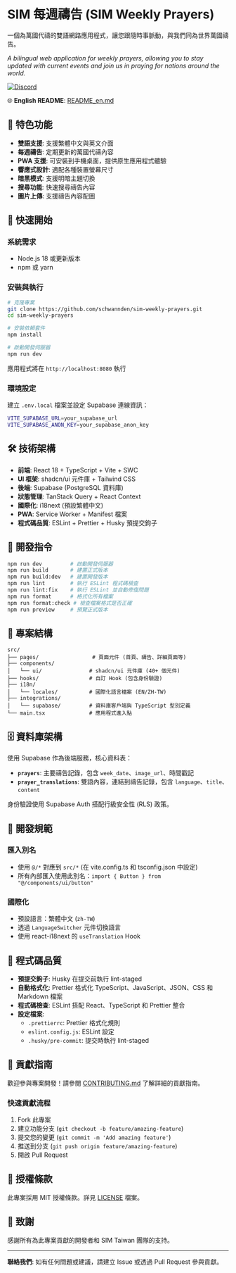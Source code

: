 
# SIM 每週禱告 (SIM Weekly Prayers)

一個為萬國代禱的雙語網路應用程式，讓您跟隨時事脈動，與我們同為世界萬國禱告。

*A bilingual web application for weekly prayers, allowing you to stay updated with current events and join us in praying for nations around the world.*

[![Discord](https://img.shields.io/badge/Discord-Join%20Us-7289da?style=for-the-badge&logo=discord&logoColor=white)](https://discord.gg/eFjTJgzxkH)

🌐 **English README**: [README_en.md](README_en.md)

## 📱 特色功能

- **雙語支援**: 支援繁體中文與英文介面
- **每週禱告**: 定期更新的萬國代禱內容
- **PWA 支援**: 可安裝到手機桌面，提供原生應用程式體驗
- **響應式設計**: 適配各種裝置螢幕尺寸
- **暗黑模式**: 支援明暗主題切換
- **搜尋功能**: 快速搜尋禱告內容
- **圖片上傳**: 支援禱告內容配圖

## 🚀 快速開始

### 系統需求

- Node.js 18 或更新版本
- npm 或 yarn

### 安裝與執行

```bash
# 克隆專案
git clone https://github.com/schwannden/sim-weekly-prayers.git
cd sim-weekly-prayers

# 安裝依賴套件
npm install

# 啟動開發伺服器
npm run dev
```

應用程式將在 `http://localhost:8080` 執行

### 環境設定

建立 `.env.local` 檔案並設定 Supabase 連線資訊：
```bash
VITE_SUPABASE_URL=your_supabase_url
VITE_SUPABASE_ANON_KEY=your_supabase_anon_key
```

## 🛠 技術架構

- **前端**: React 18 + TypeScript + Vite + SWC
- **UI 框架**: shadcn/ui 元件庫 + Tailwind CSS
- **後端**: Supabase (PostgreSQL 資料庫)
- **狀態管理**: TanStack Query + React Context
- **國際化**: i18next (預設繁體中文)
- **PWA**: Service Worker + Manifest 檔案
- **程式碼品質**: ESLint + Prettier + Husky 預提交鉤子

## 📝 開發指令

```bash
npm run dev         # 啟動開發伺服器
npm run build       # 建置正式版本
npm run build:dev   # 建置開發版本
npm run lint        # 執行 ESLint 程式碼檢查
npm run lint:fix    # 執行 ESLint 並自動修復問題
npm run format      # 格式化所有檔案
npm run format:check # 檢查檔案格式是否正確
npm run preview     # 預覽正式版本
```

## 📁 專案結構

```
src/
├── pages/                 # 頁面元件 (首頁、禱告、詳細頁面等)
├── components/
│   └── ui/               # shadcn/ui 元件庫 (40+ 個元件)
├── hooks/                # 自訂 Hook (包含身份驗證)
├── i18n/
│   └── locales/          # 國際化語言檔案 (EN/ZH-TW)
├── integrations/
│   └── supabase/         # 資料庫客戶端與 TypeScript 型別定義
└── main.tsx              # 應用程式進入點
```

## 🗄 資料庫架構

使用 Supabase 作為後端服務，核心資料表：

- **`prayers`**: 主要禱告記錄，包含 `week_date`、`image_url`、時間戳記
- **`prayer_translations`**: 雙語內容，連結到禱告記錄，包含 `language`、`title`、`content`

身份驗證使用 Supabase Auth 搭配行級安全性 (RLS) 政策。

## 🎨 開發規範

### 匯入別名
- 使用 `@/*` 對應到 `src/*` (在 vite.config.ts 和 tsconfig.json 中設定)
- 所有內部匯入使用此別名：`import { Button } from "@/components/ui/button"`

### 國際化
- 預設語言：繁體中文 (`zh-TW`)
- 透過 `LanguageSwitcher` 元件切換語言
- 使用 react-i18next 的 `useTranslation` Hook

## 🧪 程式碼品質

- **預提交鉤子**: Husky 在提交前執行 lint-staged
- **自動格式化**: Prettier 格式化 TypeScript、JavaScript、JSON、CSS 和 Markdown 檔案
- **程式碼檢查**: ESLint 搭配 React、TypeScript 和 Prettier 整合
- **設定檔案**:
  - `.prettierrc`: Prettier 格式化規則
  - `eslint.config.js`: ESLint 設定
  - `.husky/pre-commit`: 提交時執行 lint-staged

## 🤝 貢獻指南

歡迎參與專案開發！請參閱 [CONTRIBUTING.md](.github/CONTRIBUTING.md) 了解詳細的貢獻指南。

### 快速貢獻流程

1. Fork 此專案
2. 建立功能分支 (`git checkout -b feature/amazing-feature`)
3. 提交您的變更 (`git commit -m 'Add amazing feature'`)
4. 推送到分支 (`git push origin feature/amazing-feature`)
5. 開啟 Pull Request

## 📄 授權條款

此專案採用 MIT 授權條款。詳見 [LICENSE](LICENSE) 檔案。

## 🙏 致謝

感謝所有為此專案貢獻的開發者和 SIM Taiwan 團隊的支持。

---

**聯絡我們**: 如有任何問題或建議，請建立 Issue 或透過 Pull Request 參與貢獻。
